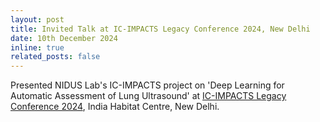 ```yaml
---
layout: post
title: Invited Talk at IC-IMPACTS Legacy Conference 2024, New Delhi
date: 10th December 2024
inline: true
related_posts: false
---
```


Presented NIDUS Lab's IC-IMPACTS project on 'Deep Learning for Automatic Assessment of Lung Ultrasound' at <a href="https://ic-impacts.com/news-events/events/2024-conference-delhi/">IC-IMPACTS Legacy Conference 2024</a>, India Habitat Centre, New Delhi.
